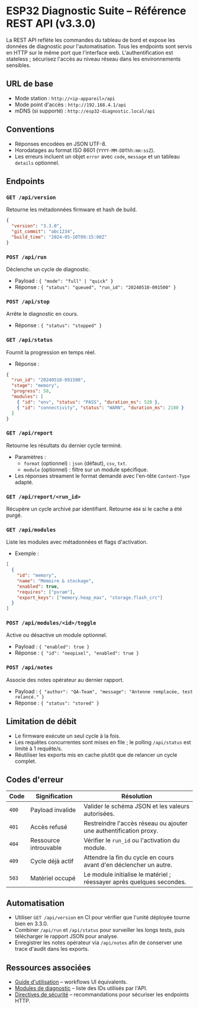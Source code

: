 # ESP32 Diagnostic Suite – Référence REST API (v3.3.0)

La REST API reflète les commandes du tableau de bord et expose les données de diagnostic pour l'automatisation. Tous les endpoints
sont servis en HTTP sur le même port que l'interface web. L'authentification est stateless ; sécurisez l'accès au niveau réseau
dans les environnements sensibles.

## URL de base
- Mode station : `http://<ip-appareil>/api`
- Mode point d'accès : `http://192.168.4.1/api`
- mDNS (si supporté) : `http://esp32-diagnostic.local/api`

## Conventions
- Réponses encodées en JSON UTF-8.
- Horodatages au format ISO 8601 (`YYYY-MM-DDThh:mm:ssZ`).
- Les erreurs incluent un objet `error` avec `code`, `message` et un tableau `details` optionnel.

## Endpoints
### `GET /api/version`
Retourne les métadonnées firmware et hash de build.
```json
{
  "version": "3.3.0",
  "git_commit": "abc1234",
  "build_time": "2024-05-10T09:15:00Z"
}
```

### `POST /api/run`
Déclenche un cycle de diagnostic.
- Payload : `{ "mode": "full" | "quick" }`
- Réponse : `{ "status": "queued", "run_id": "20240510-091500" }`

### `POST /api/stop`
Arrête le diagnostic en cours.
- Réponse : `{ "status": "stopped" }`

### `GET /api/status`
Fournit la progression en temps réel.
- Réponse :
```json
{
  "run_id": "20240510-091500",
  "stage": "memory",
  "progress": 58,
  "modules": [
    { "id": "env", "status": "PASS", "duration_ms": 520 },
    { "id": "connectivity", "status": "WARN", "duration_ms": 2180 }
  ]
}
```

### `GET /api/report`
Retourne les résultats du dernier cycle terminé.
- Paramètres :
  - `format` (optionnel) : `json` (défaut), `csv`, `txt`.
  - `module` (optionnel) : filtre sur un module spécifique.
- Les réponses streament le format demandé avec l'en-tête `Content-Type` adapté.

### `GET /api/report/<run_id>`
Récupère un cycle archivé par identifiant. Retourne `404` si le cache a été purgé.

### `GET /api/modules`
Liste les modules avec métadonnées et flags d'activation.
- Exemple :
```json
[
  {
    "id": "memory",
    "name": "Mémoire & stockage",
    "enabled": true,
    "requires": ["psram"],
    "export_keys": ["memory.heap_max", "storage.flash_crc"]
  }
]
```

### `POST /api/modules/<id>/toggle`
Active ou désactive un module optionnel.
- Payload : `{ "enabled": true }`
- Réponse : `{ "id": "neopixel", "enabled": true }`

### `POST /api/notes`
Associe des notes opérateur au dernier rapport.
- Payload : `{ "author": "QA-Team", "message": "Antenne remplacée, test relancé." }`
- Réponse : `{ "status": "stored" }`

## Limitation de débit
- Le firmware exécute un seul cycle à la fois.
- Les requêtes concurrentes sont mises en file ; le polling `/api/status` est limité à 1 requête/s.
- Réutiliser les exports mis en cache plutôt que de relancer un cycle complet.

## Codes d'erreur
| Code | Signification | Résolution |
|------|---------------|------------|
| `400` | Payload invalide | Valider le schéma JSON et les valeurs autorisées. |
| `401` | Accès refusé | Restreindre l'accès réseau ou ajouter une authentification proxy. |
| `404` | Ressource introuvable | Vérifier le `run_id` ou l'activation du module. |
| `409` | Cycle déjà actif | Attendre la fin du cycle en cours avant d'en déclencher un autre. |
| `503` | Matériel occupé | Le module initialise le matériel ; réessayer après quelques secondes. |

## Automatisation
- Utiliser `GET /api/version` en CI pour vérifier que l'unité déployée tourne bien en 3.3.0.
- Combiner `/api/run` et `/api/status` pour surveiller les longs tests, puis télécharger le rapport JSON pour analyse.
- Enregistrer les notes opérateur via `/api/notes` afin de conserver une trace d'audit dans les exports.

## Ressources associées
- [Guide d'utilisation](USAGE_FR.md) – workflows UI équivalents.
- [Modules de diagnostic](DIAGNOSTIC_MODULES_FR.md) – liste des IDs utilisés par l'API.
- [Directives de sécurité](SECURITY_FR.md) – recommandations pour sécuriser les endpoints HTTP.
